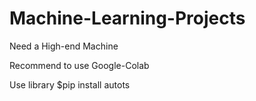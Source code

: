 # Machine-Learning-Projects
 Need a High-end Machine

 Recommend to use Google-Colab

Use library $pip install autots
